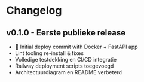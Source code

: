 # Changelog

## v0.1.0 - Eerste publieke release

- 🚀 Initial deploy commit with Docker + FastAPI app
- Lint tooling re-install & fixes
- Volledige testdekking en CI/CD integratie
- Railway deployment scripts toegevoegd
- Architectuurdiagram en README verbeterd
